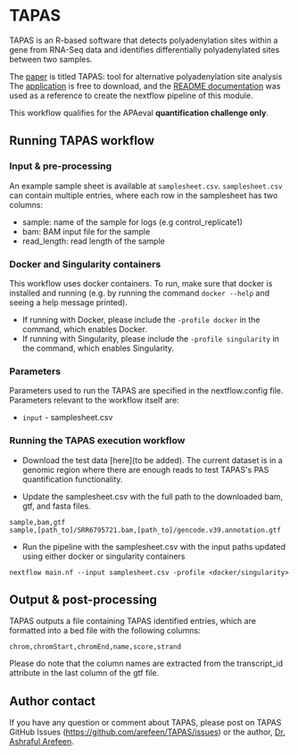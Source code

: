 # TAPAS
TAPAS is an R-based software that detects polyadenylation sites within a gene from RNA-Seq data and identifies differentially polyadenylated sites between two samples.

The [paper](https://academic.oup.com/bioinformatics/article/34/15/2521/4904269) is titled TAPAS: tool for alternative polyadenylation site analysis <br>
The [application](https://github.com/arefeen/TAPAS) is free to download,
and the [README documentation](https://github.com/arefeen/TAPAS#tapas-tool-for-alternative-polyadenylation-site-analysis) was used as a reference
to create the nextflow pipeline of this module.

This workflow qualifies for the APAeval **quantification challenge only**.

## Running TAPAS workflow

### Input & pre-processing
An example sample sheet is available at `samplesheet.csv`. `samplesheet.csv` can contain multiple entries, where each row in the samplesheet has two
columns:

- sample: name of the sample for logs (e.g control_replicate1)
- bam: BAM input file for the sample
- read_length: read length of the sample

### Docker and Singularity containers
This workflow uses docker containers. To run, make sure that docker is installed and running
(e.g. by running the command `docker --help` and seeing a help message printed).
- If running with Docker, please include the `-profile docker` in the command, which enables Docker.
- If running with Singularity, please include the `-profile singularity` in the command, which enables Singularity.

### Parameters
Parameters used to run the TAPAS are specified in the nextflow.config file.
Parameters relevant to the workflow itself are:
- `input` - samplesheet.csv

### Running the TAPAS execution workflow
- Download the test data [here](to be added). The current dataset is in a genomic region where there are enough reads to test TAPAS's PAS quantification functionality.

- Update the samplesheet.csv with the full path to the downloaded bam, gtf, and fasta files.
```
sample,bam,gtf
sample,[path_to]/SRR6795721.bam,[path_to]/gencode.v39.annotation.gtf
```
- Run the pipeline with the samplesheet.csv with the input paths updated using either docker or singularity containers
```
nextflow main.nf --input samplesheet.csv -profile <docker/singularity>
```

## Output & post-processing
TAPAS outputs a file containing TAPAS identified entries, which are formatted into a bed file with the following columns:
```
chrom,chromStart,chromEnd,name,score,strand
```
Please do note that the column names are extracted from the transcript_id attribute in the last column of the gtf file.

## Author contact
If you have any question or comment about TAPAS, please post on TAPAS GitHub Issues (https://github.com/arefeen/TAPAS/issues) or the author, [Dr. Ashraful Arefeen](https://scholar.google.com/citations?user=qaJhymQAAAAJ&hl=en).

